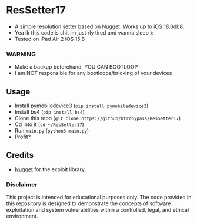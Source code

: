 # ResSetter17
- A simple resolution setter based on [Nugget](https://discord.gg/cowabunga). Works up to iOS 18.0db8.
- Yea ik this code is shit im just rly tired and wanna sleep ):
- Tested on iPad Air 2 iOS 15.8

### WARNING
- Make a backup beforehand, YOU CAN BOOTLOOP
- I am NOT responsible for any bootloops/bricking of your devices

## Usage
- Install pymobiledevice3 (`pip install pymobiledevice3`)
- Install bs4 (`pip install bs4`)
- Clone this repo (`git clone https://github/ktrrbypass/ResSetter17`)
- Cd into it (`cd ~/ResSetter17`)
- Run `main.py` (`python3 main.py`)
- Profit?

## Credits
- [Nugget](https://github.com/leminlimez/Nugget) for the exploit library.

### Disclaimer
This project is intended for educational purposes only. The code provided in this repository is designed to demonstrate the concepts of software exploitation and system vulnerabilities within a controlled, legal, and ethical environment.

